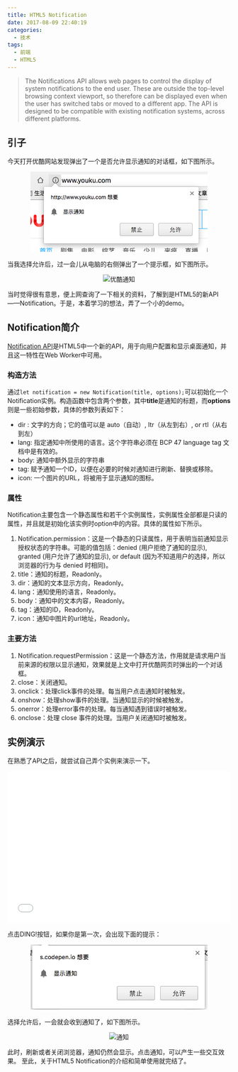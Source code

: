 ```yaml
---
title: HTML5 Notification
date: 2017-08-09 22:40:19
categories:
  - 技术
tags:
  - 前端
  - HTML5
---
```

>The Notifications API allows web pages to control the display of system notifications to the end user. These are outside the top-level browsing context viewport, so therefore can be displayed even when the user has switched tabs or moved to a different app. The API is designed to be compatible with existing notification systems, across different platforms.

<!-- more -->

## 引子

今天打开优酷网站发现弹出了一个是否允许显示通知的对话框，如下图所示。

<div align="center"><img src="/images/youku_notification_permission.png" width="400" alt="优酷请求显示通知" title="优酷请求显示通知"></div>

当我选择允许后，过一会儿从电脑的右侧弹出了一个提示框，如下图所示。

<div align="center"><img src="/images/youku_notification.png" width="400" alt="优酷通知" title="优酷通知"></div>

当时觉得很有意思，便上网查询了一下相关的资料，了解到是HTML5的新API——Notification。于是，本着学习的想法，弄了一个小的demo。

## Notification简介

[Notification API](https://developer.mozilla.org/zh-CN/docs/Web/API/notification)是HTML5中一个新的API，用于向用户配置和显示桌面通知，并且这一特性在Web Worker中可用。

### 构造方法

通过`let notification = new Notification(title, options);`可以初始化一个Notification实例。构造函数中包含两个参数，其中**title**是通知的标题，而**options**则是一些初始参数，具体的参数列表如下：
- dir : 文字的方向；它的值可以是 auto（自动）, ltr（从左到右）, or rtl（从右到左）
- lang: 指定通知中所使用的语言。这个字符串必须在 BCP 47 language tag 文档中是有效的。
- body: 通知中额外显示的字符串
- tag: 赋予通知一个ID，以便在必要的时候对通知进行刷新、替换或移除。
- icon: 一个图片的URL，将被用于显示通知的图标。

### 属性

Notification主要包含一个静态属性和若干个实例属性，实例属性全部都是只读的属性，并且就是初始化该实例时option中的内容。具体的属性如下所示。

1. Notification.permission：这是一个静态的只读属性，用于表明当前通知显示授权状态的字符串。可能的值包括：denied (用户拒绝了通知的显示), granted (用户允许了通知的显示), or default (因为不知道用户的选择，所以浏览器的行为与 denied 时相同)。
2. title：通知的标题，Readonly。
3. dir：通知的文本显示方向，Readonly。
4. lang：通知使用的语言，Readonly。
5. body：通知中的文本内容，Readonly。
6. tag：通知的ID，Readonly。
7. icon：通知中图片的url地址，Readonly。

### 主要方法

1. Notification.requestPermission：这是一个静态方法，作用就是请求用户当前来源的权限以显示通知，效果就是上文中打开优酷网页时弹出的一个对话框。
2. close：关闭通知。
3. onclick：处理click事件的处理。每当用户点击通知时被触发。
4. onshow：处理show事件的处理。当通知显示的时候被触发。
5. onerror：处理error事件的处理。每当通知遇到错误时被触发。
6. onclose：处理 close 事件的处理。当用户关闭通知时被触发。

## 实例演示

在熟悉了API之后，就尝试自己弄个实例来演示一下。

<iframe height='340' scrolling='no' title='Notification' src='//codepen.io/Sylvanass/embed/preview/Mvmbax/?height=340&theme-id=light&default-tab=js,result&embed-version=2' frameborder='no' allowtransparency='true' allowfullscreen='true' style='width: 100%;'>See the Pen <a href='https://codepen.io/Sylvanass/pen/Mvmbax/'>Notification</a> by Sylvanass (<a href='https://codepen.io/Sylvanass'>@Sylvanass</a>) on <a href='https://codepen.io'>CodePen</a>.
</iframe>

点击DING!按钮，如果你是第一次，会出现下面的提示：

<div align="center"><img src="/images/notification_permission.png" width="400" alt="请求显示通知" title="请求显示通知"></div>

选择允许后，一会就会收到通知了，如下图所示。

<div align="center"><img src="/images/notification.png" width="400" alt="通知" title="通知"></div>

此时，刷新或者关闭浏览器，通知仍然会显示。点击通知，可以产生一些交互效果。
至此，关于HTML5 Notification的介绍和简单使用就完结了。




